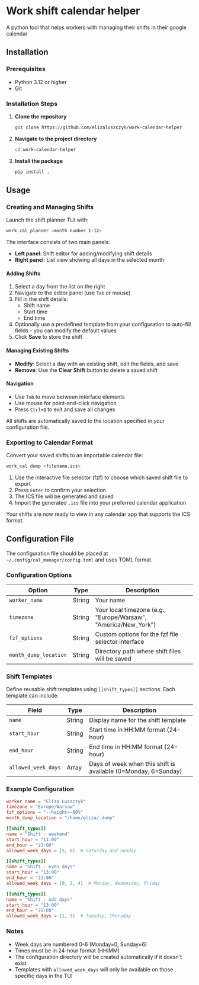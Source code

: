 # Work shift calendar helper

A python tool that helps workers with managing their shifts in their google calendar

## Installation

### Prerequisites

- Python 3.12 or higher
- Git

### Installation Steps

1. **Clone the repository**
   ```bash
   git clone https://github.com/elizaluszczyk/work-calendar-helper
   ```

2. **Navigate to the project directory**
   ```bash
   cd work-calendar-helper
   ```

3. **Install the package**
   ```bash
   pip install .
   ```

## Usage

### Creating and Managing Shifts

Launch the shift planner TUI with:
```bash
work_cal planner <month number 1-12>
```

The interface consists of two main panels:
- **Left panel**: Shift editor for adding/modifying shift details
- **Right panel**: List view showing all days in the selected month

#### Adding Shifts
1. Select a day from the list on the right
2. Navigate to the editor panel (use `Tab` or mouse)
3. Fill in the shift details:
   - Shift name
   - Start time
   - End time
4. Optionally use a predefined template from your configuration to auto-fill fields - you can modify the default values
5. Click **Save** to store the shift

#### Managing Existing Shifts
- **Modify**: Select a day with an existing shift, edit the fields, and save
- **Remove**: Use the **Clear Shift** button to delete a saved shift

#### Navigation
- Use `Tab` to move between interface elements
- Use mouse for point-and-click navigation
- Press `Ctrl+Q` to exit and save all changes

All shifts are automatically saved to the location specified in your configuration file.

### Exporting to Calendar Format

Convert your saved shifts to an importable calendar file:
```bash
work_cal dump <filename.ics>
```

1. Use the interactive file selector (fzf) to choose which saved shift file to export
2. Press `Enter` to confirm your selection
3. The ICS file will be generated and saved
4. Import the generated `.ics` file into your preferred calendar application

Your shifts are now ready to view in any calendar app that supports the ICS format.


## Configuration File

The configuration file should be placed at `~/.config/cal_manager/config.toml` and uses TOML format.

### Configuration Options

| Option | Type | Description |
|--------|------|-------------|
| `worker_name` | String | Your name |
| `timezone` | String | Your local timezone (e.g., "Europe/Warsaw", "America/New_York") |
| `fzf_options` | String | Custom options for the fzf file selector interface |
| `month_dump_location` | String | Directory path where shift files will be saved |

### Shift Templates

Define reusable shift templates using `[[shift_types]]` sections. Each template can include:

| Field | Type | Description |
|-------|------|-------------|
| `name` | String | Display name for the shift template |
| `start_hour` | String | Start time in HH:MM format (24-hour) |
| `end_hour` | String | End time in HH:MM format (24-hour) |
| `allowed_week_days` | Array | Days of week when this shift is available (0=Monday, 6=Sunday) |

### Example Configuration

```toml
worker_name = "Eliza Łuszczyk"
timezone = "Europe/Warsaw"
fzf_options = "--height=~60%"
month_dump_location = "/home/eliza/.dump"

[[shift_types]]
name = "Shift - weekend"
start_hour = "11:00"
end_hour = "23:00"
allowed_week_days = [5, 6]  # Saturday and Sunday

[[shift_types]]
name = "Shift - even days"
start_hour = "13:00"
end_hour = "21:00"
allowed_week_days = [0, 2, 4]  # Monday, Wednesday, Friday

[[shift_types]]
name = "Shift - odd days"
start_hour = "13:00"
end_hour = "21:00"
allowed_week_days = [1, 3]  # Tuesday, Thursday
```

### Notes

- Week days are numbered 0-6 (Monday=0, Sunday=6)
- Times must be in 24-hour format (HH:MM)
- The configuration directory will be created automatically if it doesn't exist
- Templates with `allowed_week_days` will only be available on those specific days in the TUI
